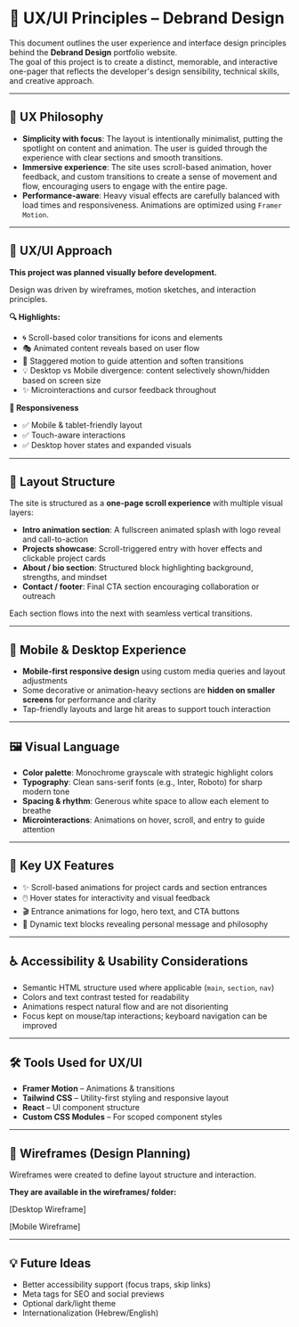 # 🎨 UX/UI Principles – Debrand Design

This document outlines the user experience and interface design principles behind the **Debrand Design** portfolio website.  
The goal of this project is to create a distinct, memorable, and interactive one-pager that reflects the developer's design sensibility, technical skills, and creative approach.

---

## 🧠 UX Philosophy

- **Simplicity with focus**: The layout is intentionally minimalist, putting the spotlight on content and animation. The user is guided through the experience with clear sections and smooth transitions.
- **Immersive experience**: The site uses scroll-based animation, hover feedback, and custom transitions to create a sense of movement and flow, encouraging users to engage with the entire page.
- **Performance-aware**: Heavy visual effects are carefully balanced with load times and responsiveness. Animations are optimized using `Framer Motion`.

---

## 📐 UX/UI Approach

**This project was planned visually before development.**

Design was driven by wireframes, motion sketches, and interaction principles.

**🔍 Highlights:**

  -  🌀 Scroll-based color transitions for icons and elements
  -  🎭 Animated content reveals based on user flow
  -  🧘 Staggered motion to guide attention and soften transitions
  -  💡 Desktop vs Mobile divergence: content selectively shown/hidden based on screen size
  -  ✨ Microinteractions and cursor feedback throughout

**📱 Responsiveness**

  -  ✅ Mobile & tablet-friendly layout
  -  ✅ Touch-aware interactions
  -  ✅ Desktop hover states and expanded visuals

---

## 📐 Layout Structure

The site is structured as a **one-page scroll experience** with multiple visual layers:
- **Intro animation section**: A fullscreen animated splash with logo reveal and call-to-action
- **Projects showcase**: Scroll-triggered entry with hover effects and clickable project cards
- **About / bio section**: Structured block highlighting background, strengths, and mindset
- **Contact / footer**: Final CTA section encouraging collaboration or outreach

Each section flows into the next with seamless vertical transitions.

---

## 📱 Mobile & Desktop Experience

- **Mobile-first responsive design** using custom media queries and layout adjustments
- Some decorative or animation-heavy sections are **hidden on smaller screens** for performance and clarity
- Tap-friendly layouts and large hit areas to support touch interaction

---

## 🖼 Visual Language

- **Color palette**: Monochrome grayscale with strategic highlight colors
- **Typography**: Clean sans-serif fonts (e.g., Inter, Roboto) for sharp modern tone
- **Spacing & rhythm**: Generous white space to allow each element to breathe
- **Microinteractions**: Animations on hover, scroll, and entry to guide attention

---

## 🎯 Key UX Features

- ✨ Scroll-based animations for project cards and section entrances
- 🖱️ Hover states for interactivity and visual feedback
- 🎬 Entrance animations for logo, hero text, and CTA buttons
- 💬 Dynamic text blocks revealing personal message and philosophy

---

## ♿ Accessibility & Usability Considerations

- Semantic HTML structure used where applicable (`main`, `section`, `nav`)
- Colors and text contrast tested for readability
- Animations respect natural flow and are not disorienting
- Focus kept on mouse/tap interactions; keyboard navigation can be improved

---

## 🛠 Tools Used for UX/UI

- **Framer Motion** – Animations & transitions
- **Tailwind CSS** – Utility-first styling and responsive layout
- **React** – UI component structure
- **Custom CSS Modules** – For scoped component styles

---

## 📂 Wireframes (Design Planning)

Wireframes were created to define layout structure and interaction.

**They are available in the wireframes/ folder:**

[Desktop Wireframe]

[Mobile Wireframe]

---

## 💡 Future Ideas

  -  Better accessibility support (focus traps, skip links)
  -  Meta tags for SEO and social previews
  -  Optional dark/light theme
  -  Internationalization (Hebrew/English)